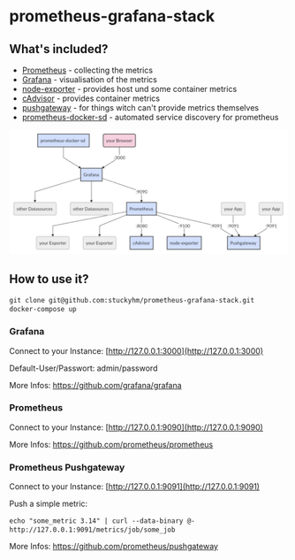
# prometheus-grafana-stack
## What's included?
* [Prometheus](https://github.com/prometheus/prometheus) - collecting the metrics
* [Grafana](https://github.com/grafana/grafana) - visualisation of the metrics
* [node-exporter](https://github.com/prometheus/node_exporter) - provides host und some container metrics
* [cAdvisor](https://github.com/google/cadvisor) - provides container metrics
* [pushgateway](https://github.com/prometheus/pushgateway) - for things witch can't provide metrics themselves
* [prometheus-docker-sd](https://github.com/stuckyhm/prometheus-docker-sd) - automated service discovery for prometheus



![Diagram](/docs/diagram.png)
## How to use it? 
```
git clone git@github.com:stuckyhm/prometheus-grafana-stack.git
docker-compose up
```

### Grafana
Connect to your Instance: [http://127.0.0.1:3000](http://127.0.0.1:3000)

Default-User/Passwort: admin/password

More Infos:
https://github.com/grafana/grafana
### Prometheus
Connect to your Instance: [http://127.0.0.1:9090](http://127.0.0.1:9090)

More Infos:
https://github.com/prometheus/prometheus
### Prometheus Pushgateway
Connect to your Instance: [http://127.0.0.1:9091](http://127.0.0.1:9091)

Push a simple metric:
```
echo "some_metric 3.14" | curl --data-binary @- http://127.0.0.1:9091/metrics/job/some_job
```
More Infos:
https://github.com/prometheus/pushgateway

